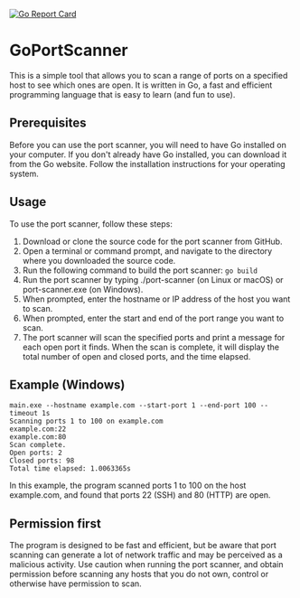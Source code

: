 [![Go Report Card](https://goreportcard.com/badge/github.com/rancmd/goportscanner)](https://goreportcard.com/report/github.com/rancmd/goportscanner)
# GoPortScanner
This is a simple tool that allows you to scan a range of ports on a specified host to see which ones are open. It is written in Go, a fast and efficient programming language that is easy to learn (and fun to use).

## Prerequisites
Before you can use the port scanner, you will need to have Go installed on your computer. If you don't already have Go installed, you can download it from the Go website. Follow the installation instructions for your operating system.

## Usage
To use the port scanner, follow these steps:
1. Download or clone the source code for the port scanner from GitHub.
2. Open a terminal or command prompt, and navigate to the directory where you downloaded the source code.
3. Run the following command to build the port scanner: `go build`
4. Run the port scanner by typing ./port-scanner (on Linux or macOS) or port-scanner.exe (on Windows).
5. When prompted, enter the hostname or IP address of the host you want to scan.
6. When prompted, enter the start and end of the port range you want to scan.
7. The port scanner will scan the specified ports and print a message for each open port it finds. When the scan is complete, it will display the total number of open and closed ports, and the time elapsed.

## Example (Windows)
```
main.exe --hostname example.com --start-port 1 --end-port 100 --timeout 1s
Scanning ports 1 to 100 on example.com
example.com:22
example.com:80
Scan complete.
Open ports: 2
Closed ports: 98
Total time elapsed: 1.0063365s
```
In this example, the program scanned ports 1 to 100 on the host example.com, and found that ports 22 (SSH) and 80 (HTTP) are open.

## Permission first
The program is designed to be fast and efficient, but be aware that port scanning can generate a lot of network traffic and may be perceived as a malicious activity. Use caution when running the port scanner, and obtain permission before scanning any hosts that you do not own, control or otherwise have permission to scan.
